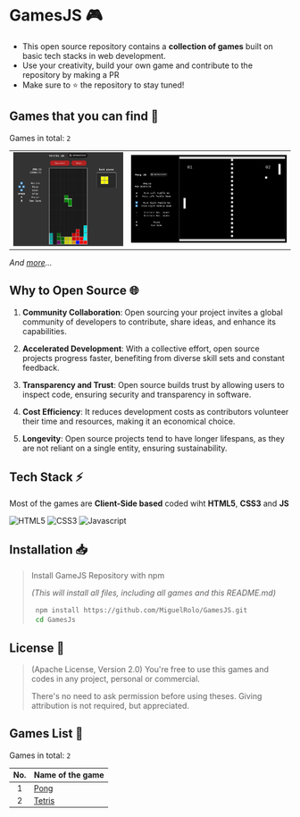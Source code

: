 # GamesJS 🎮

- This open source repository contains a **collection of games** built on basic tech stacks in web development. 
- Use your creativity, build your own game and contribute to the repository by making a PR
- Make sure to ⭐️ the repository to stay tuned! 

## Games that you can find 🔭

Games in total: `2`

|                                         |                                            |
|               :---:                     |                 :---:                      |
| ![Tetris](./assets/tetris-show.png)     | ![Pong](./assets/pong-show.png)            |

*And <a href='https://github.com/MiguelRolo/GamesJS/tree/main/Games'>more</a>...*

## Why to Open Source 🌐

1. **Community Collaboration**: Open sourcing your project invites a global community of developers to contribute, share ideas, and enhance its capabilities.

2. **Accelerated Development**: With a collective effort, open source projects progress faster, benefiting from diverse skill sets and constant feedback.

3. **Transparency and Trust**: Open source builds trust by allowing users to inspect code, ensuring security and transparency in software.

4. **Cost Efficiency**: It reduces development costs as contributors volunteer their time and resources, making it an economical choice.

5. **Longevity**: Open source projects tend to have longer lifespans, as they are not reliant on a single entity, ensuring sustainability.

## Tech Stack ⚡

Most of the games are **Client-Side based** coded wiht **HTML5**, **CSS3** and **JS**

![HTML5](https://img.shields.io/badge/HTML5-E34F26.svg?style=for-the-badge&logo=HTML5&logoColor=white)
![CSS3](https://img.shields.io/badge/CSS3-1572B6.svg?style=for-the-badge&logo=CSS3&logoColor=white)
![Javascript](https://img.shields.io/badge/Javascript-F7DF1E.svg?style=for-the-badge&logo=javascript&logoColor=black)

## Installation 📥

> Install GameJS Repository with npm
>
> *(This will install all files, including all games and this README.md)*
>
> ```bash
>  npm install https://github.com/MiguelRolo/GamesJS.git
>  cd GamesJs
> ```

## License 🪪

> (Apache License, Version 2.0) You're free to use this games and codes in any project, personal or commercial. 
>
> There's no need to ask permission before using theses. Giving attribution is not required, but appreciated.

## Games List 🤖
Games in total: `2`

| No.     | Name of the game |
| :---:   | ---- |
| 1       | <a href='https://github.com/MiguelRolo/GamesJS/tree/main/Games/Pong'>Pong</a>  |
| 2       | <a href='https://github.com/MiguelRolo/GamesJS/tree/main/Games/Tetris'>Tetris</a>  |
